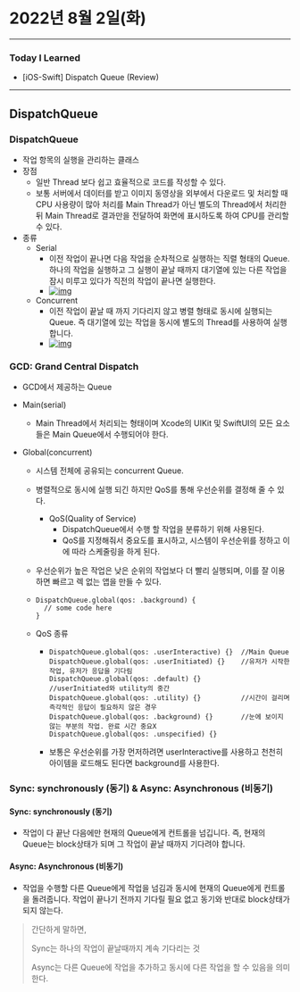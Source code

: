 # 2022년 8월 2일(화)

---

### Today I Learned

- [iOS-Swift] Dispatch Queue (Review)

---

## DispatchQueue

### DispatchQueue

- 작업 항목의 실행을 관리하는 클래스
- 장점
  - 일반 Thread 보다 쉽고 효율적으로 코드를 작성할 수 있다.
  - 보통 서버에서 데이터를 받고 이미지 동영상을 외부에서 다운로드 및 처리할 때 CPU 사용량이 많아 처리를 Main Thread가 아닌 별도의 Thread에서 처리한 뒤 Main Thread로 결과만을 전달하여 화면에 표시하도록 하여 CPU를 관리할 수 있다.
- 종류
  - Serial
    - 이전 작업이 끝나면 다음 작업을 순차적으로 실행하는 직렬 형태의 Queue. 하나의 작업을 실행하고 그 실행이 끝날 때까지 대기열에 있는 다른 작업을 잠시 미루고 있다가 직전의 작업이 끝나면 실행한다.
    - [![img](https://camo.githubusercontent.com/28bda17cba7f5c6f3be476c2008a9608e74fc3c63ee8e403898dfec5d36de372/68747470733a2f2f696d67312e6461756d63646e2e6e65742f7468756d622f523132383078302f3f73636f64653d6d746973746f72793226666e616d653d6874747073253341253246253246626c6f672e6b616b616f63646e2e6e6574253246646e2532467570697662253246627471366742576a6738672532464d497771756b34363952324d7a41786d583346695531253246696d672e706e67)](https://camo.githubusercontent.com/28bda17cba7f5c6f3be476c2008a9608e74fc3c63ee8e403898dfec5d36de372/68747470733a2f2f696d67312e6461756d63646e2e6e65742f7468756d622f523132383078302f3f73636f64653d6d746973746f72793226666e616d653d6874747073253341253246253246626c6f672e6b616b616f63646e2e6e6574253246646e2532467570697662253246627471366742576a6738672532464d497771756b34363952324d7a41786d583346695531253246696d672e706e67)
  - Concurrent
    - 이전 작업이 끝날 때 까지 기다리지 않고 병렬 형태로 동시에 실행되는 Queue. 즉 대기열에 있는 작업을 동시에 별도의 Thread를 사용하여 실행합니다.
    - [![img](https://camo.githubusercontent.com/eae2f832e712e780b7bde2955e57142c00c1f73ab6ac7091705cf30e243d32fa/68747470733a2f2f696d67312e6461756d63646e2e6e65742f7468756d622f523132383078302f3f73636f64653d6d746973746f72793226666e616d653d6874747073253341253246253246626c6f672e6b616b616f63646e2e6e6574253246646e2532464743464c66253246627471366865667277533225324642746e474248424b704b52327a52755246766b6c644b253246696d672e706e67)](https://camo.githubusercontent.com/eae2f832e712e780b7bde2955e57142c00c1f73ab6ac7091705cf30e243d32fa/68747470733a2f2f696d67312e6461756d63646e2e6e65742f7468756d622f523132383078302f3f73636f64653d6d746973746f72793226666e616d653d6874747073253341253246253246626c6f672e6b616b616f63646e2e6e6574253246646e2532464743464c66253246627471366865667277533225324642746e474248424b704b52327a52755246766b6c644b253246696d672e706e67)

### GCD: Grand Central Dispatch

- GCD에서 제공하는 Queue

- Main(serial)

  - Main Thread에서 처리되는 형태이며 Xcode의 UIKit 및 SwiftUI의 모든 요소들은 Main Queue에서 수행되어야 한다.

- Global(concurrent)

  - 시스템 전체에 공유되는 concurrent Queue.

  - 병렬적으로 동시에 실행 되긴 하지만 QoS를 통해 우선순위를 결정해 줄 수 있다.

    - QoS(Quality of Service)
      - DispatchQueue에서 수행 할 작업을 분류하기 위해 사용된다.
      - QoS를 지정해줘서 중요도를 표시하고, 시스템이 우선순위를 정하고 이에 따라 스케줄링을 하게 된다.

  - 우선순위가 높은 작업은 낮은 순위의 작업보다 더 빨리 실행되며, 이를 잘 이용하면 빠르고 렉 없는 앱을 만들 수 있다.

  - ```
    DispatchQueue.global(qos: .background) {
      // some code here 
    }
    ```

  - QoS 종류

    - ```
      DispatchQueue.global(qos: .userInteractive) {}  //Main Queue
      DispatchQueue.global(qos: .userInitiated) {}    //유저가 시작한 작업, 유저가 응답을 기다림
      DispatchQueue.global(qos: .default) {}          //userInitiated와 utility의 중간
      DispatchQueue.global(qos: .utility) {}          //시간이 걸리며 즉각적인 응답이 필요하지 않은 경우
      DispatchQueue.global(qos: .background) {}       //눈에 보이지 않는 부분의 작업. 완료 시간 중요X
      DispatchQueue.global(qos: .unspecified) {}
      ```

    - 보통은 우선순위를 가장 먼저하려면 userInteractive를 사용하고 천천히 아이템을 로드해도 된다면 background를 사용한다.

### Sync: synchronously (동기) & Async: Asynchronous (비동기)

#### Sync: synchronously (동기)

- 작업이 다 끝난 다음에만 현재의 Queue에게 컨트롤을 넘깁니다. 즉, 현재의 Queue는 block상태가 되며 그 작업이 끝날 때까지 기다려야 합니다.

#### Async: Asynchronous (비동기)

- 작업을 수행할 다른 Queue에게 작업을 넘김과 동시에 현재의 Queue에게 컨트롤을 돌려줍니다. 작업이 끝나기 전까지 기다릴 필요 없고 동기와 반대로 block상태가 되지 않는다.

> 간단하게 말하면,
>
> Sync는 하나의 작업이 끝날때까지 계속 기다리는 것
>
> Async는 다른 Queue에 작업을 추가하고 동시에 다른 작업을 할 수 있음을 의미한다.